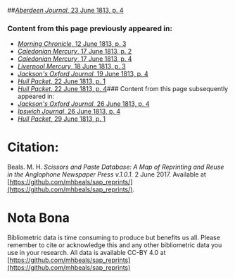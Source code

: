 ##[*Aberdeen Journal*, 23 June 1813, p. 4](https://mhbeals.github.io/sap_html/Aberdeen-Journal/Aberdeen-Journal-23-June-1813-p-4)

### Content from this page previously appeared in:
+ [*Morning Chronicle*, 12 June 1813, p. 3](https://mhbeals.github.io/sap_html/Morning-Chronicle/Morning-Chronicle-12-June-1813-p-3)
+ [*Caledonian Mercury*, 17 June 1813, p. 2](https://mhbeals.github.io/sap_html/Caledonian-Mercury/Caledonian-Mercury-17-June-1813-p-2)
+ [*Caledonian Mercury*, 17 June 1813, p. 4](https://mhbeals.github.io/sap_html/Caledonian-Mercury/Caledonian-Mercury-17-June-1813-p-4)
+ [*Liverpool Mercury*, 18 June 1813, p. 3](https://mhbeals.github.io/sap_html/Liverpool-Mercury/Liverpool-Mercury-18-June-1813-p-3)
+ [*Jackson's Oxford Journal*, 19 June 1813, p. 4](https://mhbeals.github.io/sap_html/Jackson's-Oxford-Journal/Jackson's-Oxford-Journal-19-June-1813-p-4)
+ [*Hull Packet*, 22 June 1813, p. 1](https://mhbeals.github.io/sap_html/Hull-Packet/Hull-Packet-22-June-1813-p-1)
+ [*Hull Packet*, 22 June 1813, p. 4](https://mhbeals.github.io/sap_html/Hull-Packet/Hull-Packet-22-June-1813-p-4)### Content from this page subsequently appeared in:
+ [*Jackson's Oxford Journal*, 26 June 1813, p. 4](https://mhbeals.github.io/sap_html/Jackson's-Oxford-Journal/Jackson's-Oxford-Journal-26-June-1813-p-4)
+ [*Ipswich Journal*, 26 June 1813, p. 4](https://mhbeals.github.io/sap_html/Ipswich-Journal/Ipswich-Journal-26-June-1813-p-4)
+ [*Hull Packet*, 29 June 1813, p. 1](https://mhbeals.github.io/sap_html/Hull-Packet/Hull-Packet-29-June-1813-p-1)
                    
# Citation: 

Beals. M. H. *Scissors and Paste Database: A Map of Reprinting and Reuse in the Anglophone Newspaper Press v.1.0.1.* 2 June 2017. Available at [https://github.com/mhbeals/sap_reprints/](https://github.com/mhbeals/sap_reprints/). 
                    
# Nota Bona

Bibliometric data is time consuming to produce but benefits us all. Please remember to cite or acknowledge this and any other bibliometric data you use in your research. All data is available CC-BY 4.0 at [https://github.com/mhbeals/sap_reprints](https://github.com/mhbeals/sap_reprints)